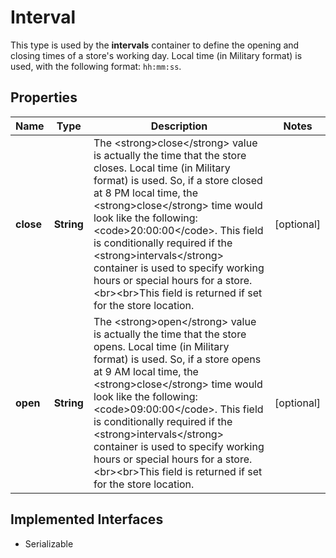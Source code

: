 

# Interval

This type is used by the <strong>intervals</strong> container to define the opening and closing times of a store's working day. Local time (in Military format) is used, with the following format: <code>hh:mm:ss</code>.
## Properties

Name | Type | Description | Notes
------------ | ------------- | ------------- | -------------
**close** | **String** | The &lt;strong&gt;close&lt;/strong&gt; value is actually the time that the store closes. Local time (in Military format) is used. So, if a store closed at 8 PM local time, the &lt;strong&gt;close&lt;/strong&gt; time would look like the following: &lt;code&gt;20:00:00&lt;/code&gt;. This field is conditionally required if the &lt;strong&gt;intervals&lt;/strong&gt; container is used to specify working hours or special hours for a store. &lt;br&gt;&lt;br&gt;This field is returned if set for the store location. |  [optional]
**open** | **String** | The &lt;strong&gt;open&lt;/strong&gt; value is actually the time that the store opens. Local time (in Military format) is used. So, if a store opens at 9 AM local time, the &lt;strong&gt;close&lt;/strong&gt; time would look like the following: &lt;code&gt;09:00:00&lt;/code&gt;. This field is conditionally required if the &lt;strong&gt;intervals&lt;/strong&gt; container is used to specify working hours or special hours for a store. &lt;br&gt;&lt;br&gt;This field is returned if set for the store location. |  [optional]


## Implemented Interfaces

* Serializable


